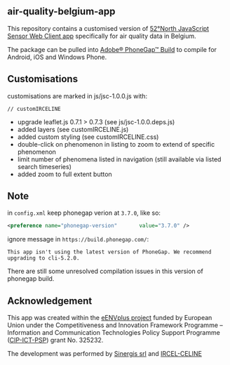 ## air-quality-belgium-app

This repository contains a customised version of [52°North JavaScript Sensor Web Client  app](https://github.com/irceline/js-sensorweb-client-app) specifically for air quality data in Belgium.

The package can be pulled into [Adobe® PhoneGap™ Build](https://build.phonegap.com) to compile for Android, iOS and Windows Phone.

## Customisations
customisations are marked in js/jsc-1.0.0.js with:
```
// customIRCELINE
```
* upgrade leaflet.js 0.7.1 > 0.7.3 (see js/jsc-1.0.0.deps.js)
* added layers (see customIRCELINE.js)
* added custom styling (see customIRCELINE.css)
* double-click on phenomenon in listing to zoom to extend of specific phenomenon
* limit number of phenomena listed in navigation (still available via listed search timeseries)
* added zoom to full extent button

## Note
in `config.xml` keep phonegap verion at `3.7.0`, like so:
```xml
<preference name="phonegap-version"       value="3.7.0" />
```
ignore message in `https://build.phonegap.com/`:
```
This app isn't using the latest version of PhoneGap. We recommend upgrading to cli-5.2.0.
```
There are still some unresolved compilation issues in this version of phonegap build.

## Acknowledgement
This app was created within the [eENVplus project](http://www.eenvplus.eu) funded by European Union under the Competitiveness and Innovation Framework Programme – Information and Communication Technologies Policy Support Programme ([CIP-ICT-PSP](http://ec.europa.eu/cip/)) grant No. 325232.

The development was performed by [Sinergis srl](http://www.sinergis.it) and [IRCEL-CELINE](http://www.irceline.be)
